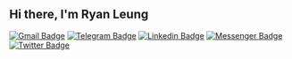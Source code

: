 ## Hi there, I'm Ryan Leung

[![Gmail Badge](https://img.shields.io/badge/-rleungx-c14438?style=flat&logo=Gmail&logoColor=white)](mailto:rleungx@gmail.com "Connect via Email")
[![Telegram Badge](https://img.shields.io/badge/-rleungx-0088CC?style=flat&logo=Telegram&logoColor=white)](https://t.me/rleungx "Contact on Telegram")
[![Linkedin Badge](https://img.shields.io/badge/-rleungx-0072b1?style=flat&logo=Linkedin&logoColor=white)](https://www.linkedin.com/in/rleungx/ "Connect on LinkedIn")
[![Messenger Badge](https://img.shields.io/badge/-rleungx-0078FF?style=flat&logo=Messenger&logoColor=white)](https://m.me/rleungx "Connect on Facebook")
[![Twitter Badge](https://img.shields.io/badge/-rleungx-blue?style=flat&logo=Twitter&logoColor=white)](https://twitter.com/rleungx "Follow on Twitter")
